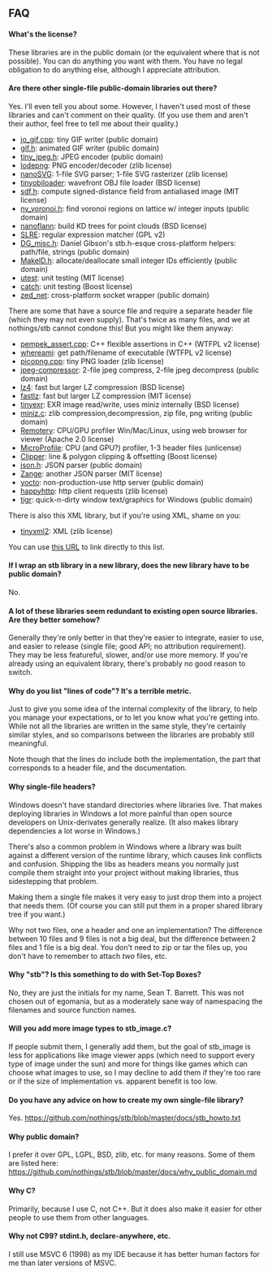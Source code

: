 
FAQ
---

#### What's the license?

These libraries are in the public domain (or the equivalent where that is not
possible). You can do anything you want with them. You have no legal obligation
to do anything else, although I appreciate attribution.

#### Are there other single-file public-domain libraries out there? <a name="other_libs"></a>

Yes. I'll even tell you about some. However, I haven't used most of these libraries
and can't comment on their quality. (If you use them and aren't their author, feel
free to tell me about their quality.)

- [jo_gif.cpp](http://www.jonolick.com/home/gif-writer): tiny GIF writer (public domain)
- [gif.h](https://github.com/ginsweater/gif-h): animated GIF writer (public domain)
- [tiny_jpeg.h](https://github.com/serge-rgb/TinyJPEG/blob/master/tiny_jpeg.h): JPEG encoder (public domain)
- [lodepng](http://lodev.org/lodepng/): PNG encoder/decoder (zlib license)
- [nanoSVG](https://github.com/memononen/nanosvg): 1-file SVG parser; 1-file SVG rasterizer (zlib license)
- [tinyobjloader](https://github.com/syoyo/tinyobjloader): wavefront OBJ file loader (BSD license)
- [sdf.h](https://github.com/memononen/SDF): compute signed-distance field from antialiased image (MIT license)
- [nv_voronoi.h](http://www.icculus.org/~mordred/nvlib/): find voronoi regions on lattice w/ integer inputs (public domain)
- [nanoflann](https://github.com/jlblancoc/nanoflann): build KD trees for point clouds (BSD license)
- [SLRE](https://github.com/cesanta/slre): regular expression matcher (GPL v2)
- [DG_misc.h](https://github.com/DanielGibson/Snippets/): Daniel Gibson's stb.h-esque cross-platform helpers: path/file, strings (public domain)
- [MakeID.h](http://www.humus.name/3D/MakeID.h): allocate/deallocate small integer IDs efficiently (public domain)
- [utest](https://github.com/evolutional/utest): unit testing (MIT license)
- [catch](https://github.com/philsquared/Catch): unit testing (Boost license)
- [zed_net](https://github.com/ZedZull/zed_net): cross-platform socket wrapper (public domain)

There are some that have a source file and require a separate header file (which they may
not even supply). That's twice as many files, and we at nothings/stb cannot condone
this! But you might like them anyway:

- [pempek_assert.cpp](https://github.com/gpakosz/Assert/tree/master/src): C++ flexible assertions in C++ (WTFPL v2 license)
- [whereami](https://github.com/gpakosz/whereami): get path/filename of executable (WTFPL v2 license)
- [picopng.cpp](http://lodev.org/lodepng/picopng.cpp): tiny PNG loader (zlib license)
- [jpeg-compressor](https://github.com/richgel999/jpeg-compressor): 2-file jpeg compress, 2-file jpeg decompress (public domain)
- [lz4](https://github.com/Cyan4973/lz4): fast but larger LZ compression (BSD license)
- [fastlz](https://code.google.com/p/fastlz/source/browse/#svn%2Ftrunk): fast but larger LZ compression (MIT license)
- [tinyexr](https://github.com/syoyo/tinyexr): EXR image read/write, uses miniz internally (BSD license)
- [miniz.c](https://github.com/richgel999/miniz): zlib compression,decompression, zip file, png writing (public domain)
- [Remotery](https://github.com/Celtoys/Remotery): CPU/GPU profiler Win/Mac/Linux, using web browser for viewer (Apache 2.0 license)
- [MicroProfile](https://bitbucket.org/jonasmeyer/microprofile): CPU (and GPU?) profiler, 1-3 header files (unlicense)
- [Clipper](http://www.angusj.com/delphi/clipper.php): line & polygon clipping & offsetting (Boost license)
- [json.h](https://github.com/sheredom/json.h): JSON parser (public domain)
- [Zange](https://github.com/vurtun/zange/blob/master/json.c): another JSON parser (MIT license)
- [yocto](https://github.com/tom-seddon/yhs): non-production-use http server (public domain)
- [happyhttp](http://scumways.com/happyhttp/happyhttp.html): http client requests (zlib license)
- [tigr](https://bitbucket.org/rmitton/tigr/src): quick-n-dirty window text/graphics for Windows (public domain)

There is also this XML library, but if you're using XML, shame on you:

- [tinyxml2](https://github.com/leethomason/tinyxml2): XML (zlib license)

You can use [this URL](https://github.com/nothings/stb#other_libs) to link directly to this list.


#### If I wrap an stb library in a new library, does the new library have to be public domain?

No.

#### A lot of these libraries seem redundant to existing open source libraries. Are they better somehow?

Generally they're only better in that they're easier to integrate,
easier to use, and easier to release (single file; good API; no
attribution requirement). They may be less featureful, slower,
and/or use more memory. If you're already using an equivalent
library, there's probably no good reason to switch.

#### Why do you list "lines of code"? It's a terrible metric.

Just to give you some idea of the internal complexity of the library,
to help you manage your expectations, or to let you know what you're
getting into. While not all the libraries are written in the same
style, they're certainly similar styles, and so comparisons between
the libraries are probably still meaningful.

Note though that the lines do include both the implementation, the
part that corresponds to a header file, and the documentation.

#### Why single-file headers?

Windows doesn't have standard directories where libraries
live. That makes deploying libraries in Windows a lot more
painful than open source developers on Unix-derivates generally
realize. (It also makes library dependencies a lot worse in Windows.)

There's also a common problem in Windows where a library was built
against a different version of the runtime library, which causes
link conflicts and confusion. Shipping the libs as headers means
you normally just compile them straight into your project without
making libraries, thus sidestepping that problem.

Making them a single file makes it very easy to just
drop them into a project that needs them. (Of course you can
still put them in a proper shared library tree if you want.)

Why not two files, one a header and one an implementation?
The difference between 10 files and 9 files is not a big deal,
but the difference between 2 files and 1 file is a big deal.
You don't need to zip or tar the files up, you don't have to
remember to attach *two* files, etc.

#### Why "stb"? Is this something to do with Set-Top Boxes?

No, they are just the initials for my name, Sean T. Barrett.
This was not chosen out of egomania, but as a moderately sane
way of namespacing the filenames and source function names.

#### Will you add more image types to stb_image.c?

If people submit them, I generally add them, but the goal of stb_image
is less for applications like image viewer apps (which need to support
every type of image under the sun) and more for things like games which
can choose what images to use, so I may decline to add them if they're
too rare or if the size of implementation vs. apparent benefit is too low.

#### Do you have any advice on how to create my own single-file library?

Yes. https://github.com/nothings/stb/blob/master/docs/stb_howto.txt

#### Why public domain?

I prefer it over GPL, LGPL, BSD, zlib, etc. for many reasons.
Some of them are listed here:
https://github.com/nothings/stb/blob/master/docs/why_public_domain.md

#### Why C?

Primarily, because I use C, not C++. But it does also make it easier
for other people to use them from other languages.

#### Why not C99? stdint.h, declare-anywhere, etc.

I still use MSVC 6 (1998) as my IDE because it has better human factors
for me than later versions of MSVC.



